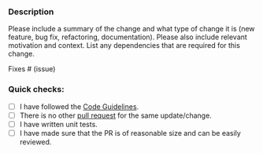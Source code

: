 ### Description

Please include a summary of the change and what type of change it is (new feature, bug fix, refactoring, documentation).
Please also include relevant motivation and context.
List any dependencies that are required for this change.

Fixes # (issue)

### Quick checks:

- [ ] I have followed the [Code Guidelines](https://github.com/conduitio/conduit/blob/main/docs/code_guidelines.md).
- [ ] There is no other [pull request](https://github.com/conduitio-labs/conduit-connector-gcp-pubsub/pulls) for the same update/change.
- [ ] I have written unit tests.
- [ ] I have made sure that the PR is of reasonable size and can be easily reviewed.
